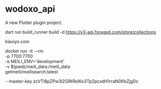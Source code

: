 # wodoxo_api

A new Flutter plugin project.


dart run build_runner build -d
https://v3-api.foraged.com/store/collections

klaviyo.com


docker run -it --rm \
    -p 7700:7700 \
    -e MEILI_ENV='development' \
    -v $(pwd)/meili_data:/meili_data \
    getmeili/meilisearch:latest

--master-key zcVTl8pZPw3l2GRtReIKo3Tp2pcxdH1rraN0KbZjgDc